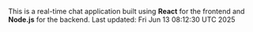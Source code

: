 This is a real-time chat application built using **React** for the frontend and **Node.js** for the backend.
Last updated: Fri Jun 13 08:12:30 UTC 2025
